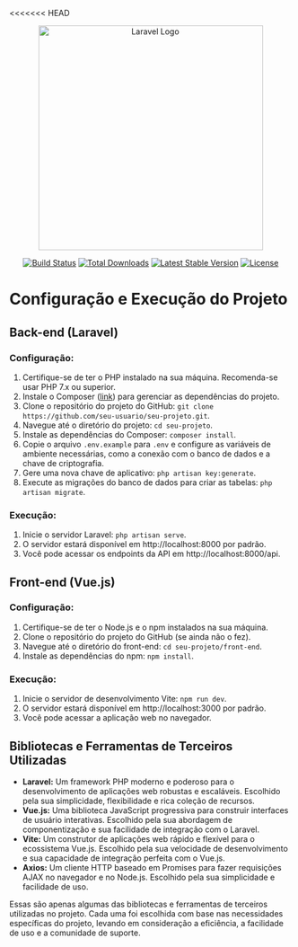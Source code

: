 <<<<<<< HEAD
<p align="center"><a href="https://laravel.com" target="_blank"><img src="https://raw.githubusercontent.com/laravel/art/master/logo-lockup/5%20SVG/2%20CMYK/1%20Full%20Color/laravel-logolockup-cmyk-red.svg" width="400" alt="Laravel Logo"></a></p>

<p align="center">
<a href="https://github.com/laravel/framework/actions"><img src="https://github.com/laravel/framework/workflows/tests/badge.svg" alt="Build Status"></a>
<a href="https://packagist.org/packages/laravel/framework"><img src="https://img.shields.io/packagist/dt/laravel/framework" alt="Total Downloads"></a>
<a href="https://packagist.org/packages/laravel/framework"><img src="https://img.shields.io/packagist/v/laravel/framework" alt="Latest Stable Version"></a>
<a href="https://packagist.org/packages/laravel/framework"><img src="https://img.shields.io/packagist/l/laravel/framework" alt="License"></a>
</p>

# Configuração e Execução do Projeto

## Back-end (Laravel)

### Configuração:

1. Certifique-se de ter o PHP instalado na sua máquina. Recomenda-se usar PHP 7.x ou superior.
2. Instale o Composer ([link](https://getcomposer.org/)) para gerenciar as dependências do projeto.
3. Clone o repositório do projeto do GitHub: `git clone https://github.com/seu-usuario/seu-projeto.git`.
4. Navegue até o diretório do projeto: `cd seu-projeto`.
5. Instale as dependências do Composer: `composer install`.
6. Copie o arquivo `.env.example` para `.env` e configure as variáveis de ambiente necessárias, como a conexão com o banco de dados e a chave de criptografia.
7. Gere uma nova chave de aplicativo: `php artisan key:generate`.
8. Execute as migrações do banco de dados para criar as tabelas: `php artisan migrate`.

### Execução:

1. Inicie o servidor Laravel: `php artisan serve`.
2. O servidor estará disponível em http://localhost:8000 por padrão.
3. Você pode acessar os endpoints da API em http://localhost:8000/api.

## Front-end (Vue.js)

### Configuração:

1. Certifique-se de ter o Node.js e o npm instalados na sua máquina.
2. Clone o repositório do projeto do GitHub (se ainda não o fez).
3. Navegue até o diretório do front-end: `cd seu-projeto/front-end`.
4. Instale as dependências do npm: `npm install`.

### Execução:

1. Inicie o servidor de desenvolvimento Vite: `npm run dev`.
2. O servidor estará disponível em http://localhost:3000 por padrão.
3. Você pode acessar a aplicação web no navegador.

## Bibliotecas e Ferramentas de Terceiros Utilizadas

- **Laravel:** Um framework PHP moderno e poderoso para o desenvolvimento de aplicações web robustas e escaláveis. Escolhido pela sua simplicidade, flexibilidade e rica coleção de recursos.
- **Vue.js:** Uma biblioteca JavaScript progressiva para construir interfaces de usuário interativas. Escolhido pela sua abordagem de componentização e sua facilidade de integração com o Laravel.
- **Vite:** Um construtor de aplicações web rápido e flexível para o ecossistema Vue.js. Escolhido pela sua velocidade de desenvolvimento e sua capacidade de integração perfeita com o Vue.js.
- **Axios:** Um cliente HTTP baseado em Promises para fazer requisições AJAX no navegador e no Node.js. Escolhido pela sua simplicidade e facilidade de uso.

Essas são apenas algumas das bibliotecas e ferramentas de terceiros utilizadas no projeto. Cada uma foi escolhida com base nas necessidades específicas do projeto, levando em consideração a eficiência, a facilidade de uso e a comunidade de suporte.

